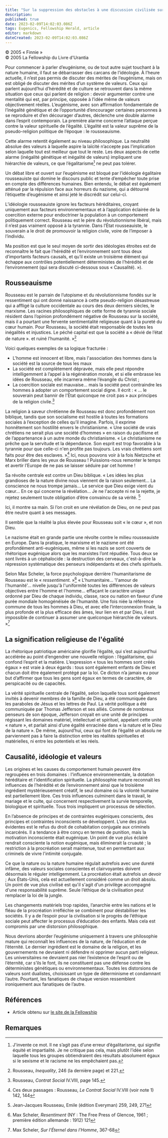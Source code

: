 ```yaml
---
title: "Sur la suppression des obstacles à une discussion civilisée sur l'eugénisme"
description: 
published: true
date: 2023-02-09T14:02:03.086Z
tags: Eugenics, Fellowship Herald, article
editor: markdown
dateCreated: 2023-02-09T14:02:03.086Z
---
```


<p class="v-card v-sheet theme--light grey lighten-3 px-2">© 2005 « Finnie »<br>© 2005 La Fellowship du Livre d'Urantia</p>



Pour commencer à parler d’eugénisme, ou de tout autre sujet touchant à la nature humaine, il faut se débarrasser des carcans de l’idéologie. À l’heure actuelle, il n’est pas permis de discuter des mérites de l’eugénisme, mais on est obligé de discuter des mérites d’un système de valeurs. Ceux qui parlent aujourd’hui d’hérédité et de culture se retrouvent dans la même situation que ceux qui parlent de religion : devoir argumenter contre une mentalité qui est, par principe, opposée à l’idée même de valeurs objectivement réelles. L’eugénisme, avec son affirmation fondamentale de l’inégalité génétique et de l’opportunité d’encourager certaines personnes à se reproduire et d’en décourager d’autres, déclenche une double alarme dans l’esprit contemporain. La première alarme concerne l’attaque perçue contre la valeur spirituelle de l’égalité. L’égalité est la valeur suprême de la pseudo-religion politique de l’époque : le rousseauisme.

Cette alarme retentit également au niveau philosophique. La neutralité absolue des valeurs à laquelle aspire la laïcité n’accepte pas l’implication selon laquelle tout est meilleur que tout le reste. Les deux aspects de cette alarme (inégalité génétique et inégalité de valeurs) impliquent une hiérarchie de valeurs, ce que l’égalitarisme[^1] ne peut pas tolérer.

Un débat libre et ouvert sur l’eugénisme est bloqué par l’idéologie égalitaire rousseauiste qui domine le discours public et tente d’empêcher toute prise en compte des différences humaines. Bien entendu, le débat est également atténué par la répulsion face aux horreurs du nazisme, qui a détourné l’étiquette d’eugénisme et ainsi jeté le discrédit sur celui-ci.

L’idéologie rousseauiste ignore les facteurs héréditaires, croyant uniquement aux facteurs environnementaux et à l’application éclairée de la coercition externe pour endoctriner la population à un comportement politiquement correct. Rousseau est le père du révolutionnisme libéral, mais il n’est pas vraiment opposé à la tyrannie. Dans l’État rousseauiste, le souverain a le droit de promouvoir la religion civile, voire de l’imposer à l’individu.

Ma position est que le seul moyen de sortir des idéologies étroites est de reconnaître le fait que l’hérédité et l’environnement sont tous deux d’importants facteurs causals, et qu’il existe un troisième élément qui échappe aux contrôles potentiellement déterministes de l’hérédité et de l’environnement (qui sera discuté ci-dessous sous « Causalité). »).

## Rousseauisme

Rousseau est le parrain de l’utopisme et du révolutionnisme fondés sur le ressentiment qui ont donné naissance à cette pseudo-religion désastreuse qui a affligé la culture occidentale au cours des deux derniers siècles, le marxisme. Les racines philosophiques de cette forme de tyrannie sociale résident dans l’opinion profondément négative de Rousseau sur la société, mais il a pourtant une fervente sentimentalité religieuse quant à la pureté du cœur humain. Pour Rousseau, la société était responsable de toutes les inégalités et injustices. Le péché capital est que la société a « dévié de l’état de nature ». et ruiné l’humanité. »[^3]

Voici quelques exemples de sa logique fracturée :
* L'homme est innocent et libre, mais l'association des hommes dans la société est la source de tous les maux
* La société est complètement dépravée, mais elle peut répondre intelligemment à l’appel à la régénération morale, et si elle embrasse les idées de Rousseau, elle incarnera même l’évangile du Christ ;
* La coercition sociale est mauvaise... mais la société peut contraindre les hommes à adopter un comportement social digne. Il écrit : « ... le souverain peut bannir de l'État quiconque ne croit pas » aux principes de la religion civile.[^4]

La religion à saveur chrétienne de Rousseau est donc profondément non biblique, tandis que son socialisme est hostile à toutes les formations sociales à l’exception de celles qu’il imagine. Parfois, il exprime honnêtement son hostilité envers le christianisme. « Une société de vrais chrétiens ne serait plus une société d’hommes » en raison du pacifisme et de l’appartenance à un autre monde du christianisme. « Le christianisme ne prêche que la servitude et la dépendance. Son esprit est trop favorable à la tyrannie pour que celle-ci n'en profite pas toujours. Les vrais chrétiens sont faits pour être des esclaves. »[^5] Ici, nous pouvons voir à la fois Nietzsche et Marx briller dans les yeux de Rousseau ! Puissions-nous remonter le temps et avertir l’Europe de ne pas se laisser séduire par cet homme !

Sa révolte centrale est contre un Dieu biblique. « Les idées les plus grandioses de la nature divine nous viennent de la raison seulement... La conscience ne nous trompe jamais... Le service que Dieu exige vient du cœur... En ce qui concerne la révélation... Je ne l'accepte ni ne la rejette, je rejetez seulement toute obligation d’être convaincu de sa vérité. [^6]

Ici, il montre sa main. Si l’on croit en une révélation de Dieu, on ne peut pas être neutre quant à ses messages.

Il semble que la réalité la plus élevée pour Rousseau soit « le cœur », et non Dieu.

Le nazisme était en grande partie une révolte contre le milieu rousseauiste en Europe. Dans la pratique, le marxisme et le nazisme ont été profondément anti-eugéniques, même si les nazis se sont couverts de rhétorique eugénique alors que les marxistes l’ont répudiée. Tous deux se sont livrés à un céphalocide : la destruction des cerveaux, c'est-à-dire la répression systématique des penseurs indépendants et des chefs spirituels.

Selon Max Scheler, la force psychologique derrière l'humanitarisme de Rousseau est le « _ressentiment._ »[^7] « L'humanitaire... 'l'amour de l'humanité'... nivelle jusqu'à l'uniformité toutes les différences de valeurs objectives entre l'homme et l'homme... effaçant le caractère unique ordonné par Dieu de chaque individu, classe, race ou nation en faveur d’une purée mondiale homogénéisée de l’humanité. Une fois niée la référence commune de tous les hommes à Dieu, et avec elle l’interconnexion finale, la plus profonde et la plus efficace des âmes, leur lien en et par Dieu, il est impossible de continuer à assumer une quelconque hiérarchie de valeurs. »[^8]

## La signification religieuse de l'égalité

La rhétorique patriotique américaine glorifie l’égalité, qui s’est aujourd’hui accélérée au point d’engendrer une nouvelle religion : l’égalitarisme, qui confond l’esprit et la matière. L’expression « tous les hommes sont créés égaux » est vraie à deux égards : tous sont également enfants de Dieu et chacun doit être également protégé par la loi. Ce dicton n’a jamais eu pour but d’affirmer que tous les gens sont égaux en termes de caractère, de perspicacité ou de capacités.

La vérité spirituelle centrale de l’égalité, selon laquelle tous sont également invités à devenir membres de la famille de Dieu, a été communiquée dans les paraboles de Jésus et les lettres de Paul. La vérité politique a été communiquée par Thomas Jefferson et ses alliés. Comme de nombreux penseurs de son époque, Jefferson croyait en une unité de principes régissant les domaines matériel, intellectuel et spirituel, appelant cette unité « nature », et parlait ainsi d’une égalité enracinée dans « la nature et le Dieu de la nature ». De même, aujourd’hui, ceux qui font de l’égalité un absolu ne parviennent pas à faire la distinction entre les réalités spirituelles et matérielles, ni entre les potentiels et les réels.

## Causalité, idéologie et valeurs

Les origines et les causes du comportement humain peuvent être regroupées en trois domaines : l'influence environnementale, la dotation héréditaire et l'identification spirituelle. La philosophie mature reconnaît les influences de l’hérédité et de l’environnement ainsi que le troisième ingrédient mystérieusement créatif, le seul domaine où la volonté humaine est partiellement libre. Ces trois influences culminent dans le travail, le mariage et le culte, qui concernent respectivement la survie temporelle, biologique et spirituelle. Tous trois impliquent un processus de sélection.

En l’absence de principes et de contraintes eugéniques conscients, des principes et contraintes inconscients se développent. L’une des plus évidentes est le refus du droit de cohabitation conjugale aux criminels incarcérés. Il a tendance à être conçu en termes de punition, mais la motivation inconsciente était eugénique. Un point de vue plus éclairé rendrait consciente la notion eugénique, mais éliminerait la cruauté ; la restriction à la procréation serait maintenue, tout en permettant aux criminels de vivre l'intimité conjugale.

Ce que la nature ou la nature humaine régulait autrefois avec une dureté infâme, des valeurs sociales conscientes et clairvoyantes doivent désormais le réguler intelligemment. La procréation était autrefois un devoir ; Aux États-Unis, cela est actuellement considéré comme un droit absolu. Un point de vue plus civilisé est qu'il s'agit d'un privilège accompagné d'une responsabilité suprême. Seule l’éthique de la civilisation peut remplacer la loi de la jungle.

Les changements matériels trop rapides, l’anarchie entre les nations et le fléau de la procréation irréfléchie se combinent pour déstabiliser les sociétés. Il y a de l’espoir pour la civilisation si le progrès de l’éthique sociale peut affecter le processus d’éducation des enfants. Mais cela est compromis par une distorsion philosophique.

Nous devrions aborder l’eugénisme uniquement à travers une philosophie mature qui reconnaît les influences de la nature, de l’éducation et de l’éternité. Le dernier ingrédient est le domaine de la religion, et les gouvernements ne devraient ni défendre ni opprimer aucun parti religieux. Les universitaires ne devraient pas nier l’existence de l’esprit ou de l’éternité, car s’ils le font, ils ne constituent pas une défense contre les déterministes génétiques ou environnementaux. Toutes les distorsions de valeurs sont dualistes, choisissant un type de déterminisme et condamnant l’autre. Pourtant, les fanatiques de chaque version ressemblent ironiquement aux fanatiques de l’autre.

## Références

- Article obtenu sur [le site de la Fellowship](https://urantia-book.org/archive/newsletters/herald/)





## Remarques

[^1]: J'invente ce mot. Il ne s’agit pas d’une erreur d’égalitarisme, qui signifie équité et impartialité. Je ne critique pas cela, mais plutôt l’idée selon laquelle tous les groupes obtiendraient des résultats absolument égaux si le sexisme et le racisme ne les empêchaient pas.
[^2]: Jean-Jacques Rousseau, _Discours sur l'origine et le fondement des inégalités parmi l'humanité_, deuxième partie, tiré de _Le Contrat social et le discours sur l'origine des inégalités_, éd. L. Crocker (NY : Washington Square, 1967) 237.
[^3]: Rousseau, _Inequality_, 246 (la dernière page) et 221.
[^4]: Rousseau, _Contrat Social_ IV.VIII, page 145.
[^5]: Ces deux passages : Rousseau, _Le Contrat Social_ IV.VIII (voir note 1) 142, 144
[^6]: Jean-Jacques Rousseau, Emile (édition Everyman) 259, 249, 271
[^7]: Max Scheler, _Resentiment_ (NY : The Free Press of Glencoe, 1961 ; première édition allemande : 1912) 121
[^8]: Max Scheler, _Sur l'Éternel dans l'Homme_, 367-68

